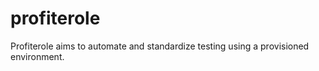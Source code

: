 # profiterole
Profiterole aims to automate and standardize testing using a provisioned environment.
